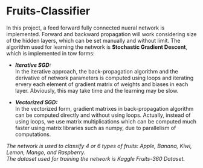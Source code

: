 # Fruits-Classifier
In this project, a feed forward fully connected nueral network is implemented.
Forward and backward propagation will work considering size of the hidden layers, which can be set manually and without limit.
The algorithm used for learning the network is **Stochastic Gradient Descent**, which is implemented in tow forms:

- ***Iterative SGD:***
<br /> In the iterative approach, the back-propagation algorithm and the derivative of network parameters is computed using 
loops and iterating ervery each element of gradient matrix of weights and biases in each layer. Abviously, this may take 
time and the learning may be slow.

- ***Vectorized SGD:***
<br /> In the vectorized form, gradient matrixes in back-propagation algorithm can be computed directly and without using 
loops. Actually, instead of using loops, we use matrix multiplications which can be computed much faster using matrix libraries 
such as numpy, due to parallelism of computations.

*The network is used to classify 4 or 6 types of fruits: Apple, Banana, Kiwi, Lemon, Mango, and Raspberry.*
<br /> *The dataset used for training the network is Kaggle Fruits-360 Dataset.*
